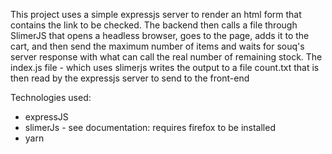 This project uses a simple expressjs server to render an html form that contains the link to be checked.
The backend then calls a file through SlimerJS that opens a headless browser, goes to the page, adds it to the cart, and then send the maximum number of items and waits for souq's server response with what can call the real number of remaining stock.
The index.js file - which uses slimerjs writes the output to a file count.txt that is then read by the expressjs server to send to the front-end

Technologies used:
- expressJS
- slimerJs - see documentation: requires firefox to be installed
- yarn
